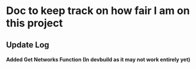 # Doc to keep track on how fair I am on this project

## Update Log

#### Added Get Networks Function (In devbuild as it may not work entirely yet)

